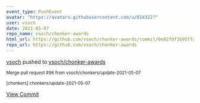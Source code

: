 ```yaml
---
event_type: PushEvent
avatar: "https://avatars.githubusercontent.com/u/814322?"
user: vsoch
date: 2021-05-07
repo_name: vsoch/chonker-awards
html_url: https://github.com/vsoch/chonker-awards/commit/0e82f0f1b95ffa99a8e961fd5615985166ad46c5
repo_url: https://github.com/vsoch/chonker-awards
---
```


<a href='https://github.com/vsoch' target='_blank'>vsoch</a> pushed to <a href='https://github.com/vsoch/chonker-awards' target='_blank'>vsoch/chonker-awards</a>

<small>Merge pull request #96 from vsoch/chonkers/update-2021-05-07

[chonkers] chonkers/update-2021-05-07</small>

<a href='https://github.com/vsoch/chonker-awards/commit/0e82f0f1b95ffa99a8e961fd5615985166ad46c5' target='_blank'>View Commit</a>